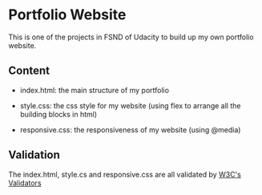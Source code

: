 # Portfolio Website

This is one of the projects in FSND of Udacity to build up my own portfolio website.

## Content

* index.html: the main structure of my portfolio

* style.css: the css style for my website (using flex to arrange all the building blocks in html)

* responsive.css: the responsiveness of my website (using @media)

## Validation

The index.html, style.cs and responsive.css are all validated by [W3C's Validators](https://validator.w3.org/)



